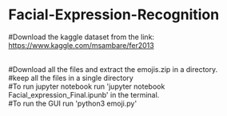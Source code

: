 # Facial-Expression-Recognition

#Download the kaggle dataset from the link: https://www.kaggle.com/msambare/fer2013

<br />
#Download all the files and extract the emojis.zip in a directory.
<br />
#keep all the files in a single directory
<br />
#To run jupyter notebook run 'jupyter notebook Facial_expression_Final.ipunb' in the terminal.
<br />
#To run the GUI run 'python3 emoji.py'
